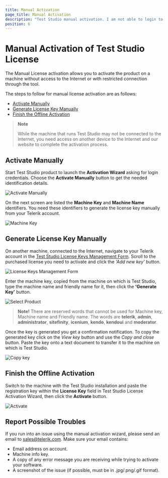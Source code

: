 ```yaml
---
title: Manual Activation
page_title: Manual Activation
description: "Test Studio manual activation. I am not able to login to my account and activate Test Studio. No internet on the machine and unable to activate Test Studio. Offline Test Studio license activation"
position: 6
---
```

# Manual Activation of Test Studio License

The Manual License activation allows you to activate the product on a machine without access to the Internet or with restricted connection through the tool. 

The steps to follow for manual license activation are as follows:

- [Activate Manually](#activate-manually)
- [Generate License Key Manually](#generate-license-key-manually)
- [Finish the Offline Activation](#finish-the-offline-activation)

> __Note__ 
> 
> While the machine that runs Test Studio may not be connected to the Internet, you need access on another device to the Internet and our website to complete the activation process.

## Activate Manually

Start Test Studio product to launch the __Activation Wizard__ asking for login credentials. Choose the __Activate Manually__ button to get the needed identification details. 

![Activate Manually](/img/prerequisites/license-activation/manual-activation/fig1.png)

On the next screen are listed the __Machine Key__ and __Machine Name__ identifiers. You need these identifiers to generate the license key manually from your Telerik account.

![Machine Key](/img/prerequisites/license-activation/manual-activation/fig2.png)

## Generate License Key Manually

On another machine, connected to the Internet, navigate to your Telerik account in the <a href="http://www.telerik.com/account/your-products/testing-tools-manage-license-keys.aspx" target="_blank">Test Studio License Keys Management Form</a>. Scroll to the purchased license you need to activate and click the _'Add new key'_ button.

![License Keys Management Form](/img/prerequisites/license-activation/manual-activation/fig3.png)

Enter the machine key, copied from the machine on which is Test Studio, type the machine name and friendly name for it, then click the __'Generate Key'__ button.

![Select Product](/img/prerequisites/license-activation/manual-activation/fig4.png)

> __Note!__ There are reserved words that cannot be used for Machine key, Machine name and Friendly name. The words are **telerik**, **admin**, **administrator**, **sitefinity**, **icenium**, **kendo**, **kendoui** and **moderator**.

Once the key is generated you get a confirmation notification. To copy the generated key click on the _View key_ button and use the _Copy and close_ button. Paste the key onto a text document to transfer it to the machine on which is Test Studio.

![Copy key](/img/prerequisites/license-activation/manual-activation/fig5.png)

## Finish the Offline Activation

Switch to the machine with the Test Studio installation and paste the registration key within the __License Key__ field in Test Studio License Activation Wizard, then click the __Activate__ button.

![Activate](/img/prerequisites/license-activation/manual-activation/fig6.png)

## Report Possible Troubles

If you run into an issue using the manual activation wizard, please send an email to [sales@telerik.com](mailto:sales@telerik.com). Make sure your email contains:

* Email address on account.
* Machine info key.
* A copy of any error message you are receiving while trying to activate your software.
* A screenshot of the issue (if possible, must be in .jpg/.png/.gif format).